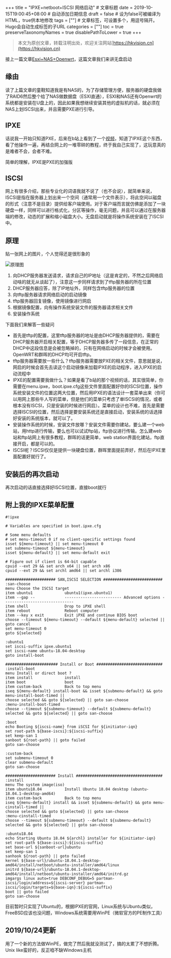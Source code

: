 +++
title = "IPXE+netboot+ISCSI 网络启动"  # 文章标题
date = 2019-10-15T19:00:45+08:00  # 自动添加日期信息
draft = false  # 设为false可被编译为HTML，true供本地修改
tags = [""]  # 文章标签，可设置多个，用逗号隔开。Hugo会自动生成标签的子URL
categories = [""]
toc = true
preserveTaxonomyNames = true
disablePathToLower = true
+++

> 本文为原创文章，转载注明出处，欢迎关注网站[https://hkvision.cn](https://hkvision.cn)

接上一篇文章[Esxi+NAS+Openwrt](https://hkvision.cn/2019/10/07/esxi-nas-openwrt/)，这篇文章我们来讲无盘启动

## 缘由
读了上篇文章的童鞋知道我是有NAS的，为了存储管理方便，服务器的硬盘我做了RAID6然后整个给了NAS做数据盘（ESXI直通），ESXI和NAS还有Openwrt的系统都是安装在U盘上的，因此如果我想继续安装其他的虚拟机的话，就必须在NAS上划ISCSI出来，并且需要PXE进行引导。

## IPXE
话说我一开始只知道PXE，后来在b站上看到了一个[视频](https://www.bilibili.com/video/av54581193?from=search&seid=15415418677811388691)，知道了IPXE这个东西，看了他操作一遍，再结合网上的一堆零碎的教程，终于我自己实现了，这玩意真的是难者不会，会者不难。

简单的理解，IPXE是PXE的加强版

## ISCSI
网上有很多介绍，那些专业化的词语我就不说了（也不会说），就简单来说，ISCSI是指在服务器上划出来一个空间（通常用一个文件表示），将此空间以磁盘的形式（注意不是目录）提供给客户端使用。对于客户端而言就仿佛是添加了一块硬盘一样，同样可以进行格式化，分区等操作，毫无问题，并且可以通过在服务器端的修改，动态的扩展和缩小磁盘大小。无盘启动就是将操作系统安装在了ISCSI中。

## 原理
贴一张网上的图片，个人觉得还是很形象的

![原理图](https://timgsa.baidu.com/timg?image&quality=80&size=b9999_10000&sec=1571148967074&di=361a6315668ce948410d357b8e764919&imgtype=jpg&src=http%3A%2F%2Fimg1.imgtn.bdimg.com%2Fit%2Fu%3D1783510831%2C2864552118%26fm%3D214%26gp%3D0.jpg)

1. 向DHCP服务器发送请求，请求自己的IP地址（这是肯定的，不然之后网络启动啥的就无从谈起了），注意这一步同样请求到了tftp服务器的所在位置
2. DHCP服务器应答，除了IP地址外，同样包含tftp服务器的位置
3. 向tftp服务器请求网络启动的启动镜像
4. tftp服务器回复镜像，使用镜像进行网启
5. 根据镜像配置，向有操作系统安装文件的服务器请求相关文件
6. 安装操作系统

下面我们来解答一些疑问
- 首先是tftp的配置，这里tftp服务器的地址是由DHCP服务器提供的，需要在DHCP服务器开启相关配置，等于DHCP服务器多传了一段信息，在正常的DHCP中这段信息是会被忽略掉的，只有在网络启动的时候才会被使用。OpenWRT和群晖的DHCP均可开启tftp。
- tftp服务器需要放一些什么？tftp服务器需要放PXE的相关文件，意思就是说，网启的时候会首先去读这个启动镜像来加载IPXE的启动程序，进入IPXE的启动流程中
- IPXE的配置需要我做什么？如果是看了b站的那个视频的话，其实很简单，你需要在menu.ipxe，boot.ipxe.cfg这些文件里面配置好你的ISCSI位置，操作系统安装文件的位置这两大位置，然后用IPXE的语法设计一套菜单出来（你可以用网上那些牛人写的菜单，但是他们的菜单只考虑了单ISCSI的情况，或者根本没有ISCSI，只是安装的时候进行网启）。菜单的设计也不难，首先是需要选择ISCSI的位置，然后选择是要安装系统还是直接启动，安装系统的话选择好安装的系统版本，就可以了。
- 安装操作系统的时候，安装文件放哪？安装文件需要你建站，要么建一个web站，用http进行传输，要么也可以试试ftp站，ftp协议进行传输。怎么建web站和ftp站网上有很多教程，群晖的话更简单，web station界面化建站，ftp直接开启，都是可以的。
- ISCSI呢？ISCSI仅仅是提供一块硬盘位置，群晖里面提前弄好，然后在IPXE里面配置好就行了。

## 安装后的再次启动
再次启动的话直接选择好ISCSI位置，直接boot就行

## 附上我的IPXE菜单配置
```
#!ipxe

# Variables are specified in boot.ipxe.cfg

# Some menu defaults
# set menu-timeout 0 if no client-specific settings found
isset ${menu-timeout} || set menu-timeout 0
set submenu-timeout ${menu-timeout}
isset ${menu-default} || set menu-default exit

# Figure out if client is 64-bit capable
cpuid --ext 29 && set arch x64 || set arch x86
cpuid --ext 29 && set archl amd64 || set archl i386

###################### SAN,ISCSI SELECTION ##########################
:san-choose
menu Choose the ISCSI target
item ubuntu1              ubuntu1(ipxe.ubuntu1)
item --gap --             ------------------------- Advanced options -------------------------------
item shell                Drop to iPXE shell
item reboot               Reboot computer
item --key x exit         Exit iPXE and continue BIOS boot               
choose --timeout ${menu-timeout} --default ${menu-default} selected || goto cancel
set menu-timeout 0
goto ${selected}

:ubuntu1
set iscsi-suffix ipxe.ubuntu1
set iscsi-name ubuntu-18.04-desktop
goto install-boot

####################### Install or Boot #############################
:install-boot
menu Install or direct boot ?
item install              install
item boot                 boot
item custom-back          Back to top menu
iseq ${menu-default} install-boot && isset ${submenu-default} && goto menu-install-boot-timed ||
choose selected && goto ${selected} || goto san-choose
:menu-install-boot-timed
choose --timeout ${submenu-timeout} --default ${submenu-default} selected && goto ${selected} || goto san-choose

:boot
echo Booting ${iscsi-name} from iSCSI for ${initiator-iqn}
set root-path ${base-iscsi}:${iscsi-suffix}
set keep-san 1
sanboot ${root-path} || goto failed
goto san-choose

:custom-back
set submenu-timeout 0
clear submenu-default
goto san-choose

###################### Install ######################################
:install
menu The system image(iso)
item ubuntu18.04          Install Ubuntu 18.04 desktop (ubuntu-18.04.1-desktop-amd64)
item custom-back          Back to top menu
iseq ${menu-default} install && isset ${submenu-default} && goto menu-cinstall-timed ||
choose selected && goto ${selected} || goto san-choose
:menu-cinstall-timed
choose --timeout ${submenu-timeout} --default ${submenu-default} selected && goto ${selected} || goto san-choose

:ubuntu18.04
echo Starting Ubuntu 18.04 ${archl} installer for ${initiator-iqn}
set root-path ${base-iscsi}:${iscsi-suffix}
set base-url ${sanboot-url}ubuntu
set keep-san 1
sanhook ${root-path} || goto failed
kernel ${base-url}/ubuntu-18.04.1-desktop-amd64/install/netboot/ubuntu-installer/amd64/linux
initrd ${base-url}/ubuntu-18.04.1-desktop-amd64/install/netboot/ubuntu-installer/amd64/initrd.gz
imgargs linux auto=true DEBCONF_DEBUG=5 partman-iscsi/login/address=${iscsi-server} partman-iscsi/login/targets=${base-iqn}:${iscsi-suffix}
boot || goto failed
goto san-choose
```
目前暂时只实现了Ubuntu的，根据IPXE的官网，Linux系统与Ubuntu类似，FreeBSD应该也没问题，Windows系统需要用WinPE（微软官方的PE制作工具）

## 2019/10/24更新
用了一个新的方法做WinPE，做完了然后我就没测试了，搞的太累了不想折腾。Unix like蛮好的，反正咱不缺Windows主机